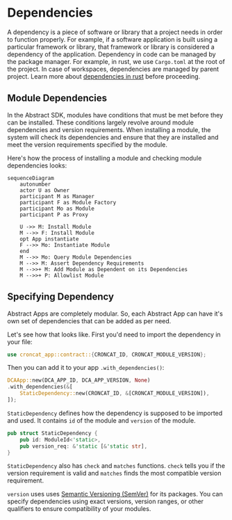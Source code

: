 # Dependencies

A dependency is a piece of software or library that a project needs in order to function properly. For example, if a software application is built using a particular framework or library, that framework or library is considered a dependency of the application.
Dependency in code can be managed by the package manager. For example, in rust, we use `Cargo.toml` at the root of the project. In case of workspaces, dependencies are managed by parent project.
Learn more about [dependencies in rust](https://doc.rust-lang.org/cargo/reference/specifying-dependencies.html) before proceeding.

## Module Dependencies

In the Abstract SDK, modules have conditions that must be met before they can be installed. These
conditions largely revolve around module dependencies and version requirements. When installing a module, the system will
check its dependencies and ensure that they are installed and meet the version requirements specified by the module.

Here's how the process of installing a module and checking module dependencies looks:

```mermaid
sequenceDiagram
    autonumber
    actor U as Owner
    participant M as Manager
    participant F as Module Factory
    participant Mo as Module
    participant P as Proxy

    U ->> M: Install Module
    M -->> F: Install Module
    opt App instantiate 
    F -->> Mo: Instantiate Module
    end
    M -->> Mo: Query Module Dependencies
    M -->> M: Assert Dependency Requirements
    M -->>+ M: Add Module as Dependent on its Dependencies
    M -->>+ P: Allowlist Module
```

## Specifying Dependency

Abstract Apps are completely modular. So, each Abstract App can have it's own set of dependencies that can be added as per need.

Let's see how that looks like. First you'd need to import the dependency in your file:

```rust
use croncat_app::contract::{CRONCAT_ID, CRONCAT_MODULE_VERSION};
```

Then you can add it to your app `.with_dependencies()`:

```rust
DCAApp::new(DCA_APP_ID, DCA_APP_VERSION, None)
.with_dependencies(&[
    StaticDependency::new(CRONCAT_ID, &[CRONCAT_MODULE_VERSION]),
]);
```

`StaticDependency` defines how the dependency is supposed to be imported and used. It contains `id` of the module and `version` of the module.

```rust
pub struct StaticDependency {
    pub id: ModuleId<'static>,
    pub version_req: &'static [&'static str],
}
```

`StaticDependency` also has `check` and `matches` functions. `check` tells you if the version requirement is valid and `matches` finds the most compatible version requirement.

`version` uses uses [Semantic Versioning (SemVer)](https://semver.org/) for its packages. You can specify dependencies using exact versions, version ranges, or other qualifiers to ensure compatibility of your modules.
